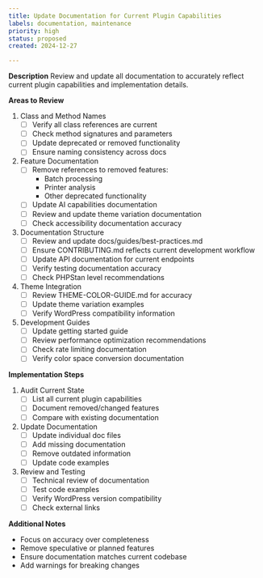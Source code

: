 ```yaml
---
title: Update Documentation for Current Plugin Capabilities
labels: documentation, maintenance
priority: high
status: proposed
created: 2024-12-27

---
```


**Description**
Review and update all documentation to accurately reflect current plugin capabilities and implementation details.

**Areas to Review**

1. Class and Method Names
   - [ ] Verify all class references are current
   - [ ] Check method signatures and parameters
   - [ ] Update deprecated or removed functionality
   - [ ] Ensure naming consistency across docs

2. Feature Documentation
   - [ ] Remove references to removed features:
     - Batch processing
     - Printer analysis
     - Other deprecated functionality
   - [ ] Update AI capabilities documentation
   - [ ] Review and update theme variation documentation
   - [ ] Check accessibility documentation accuracy

3. Documentation Structure
   - [ ] Review and update docs/guides/best-practices.md
   - [ ] Ensure CONTRIBUTING.md reflects current development workflow
   - [ ] Update API documentation for current endpoints
   - [ ] Verify testing documentation accuracy
   - [ ] Check PHPStan level recommendations

4. Theme Integration
   - [ ] Review THEME-COLOR-GUIDE.md for accuracy
   - [ ] Update theme variation examples
   - [ ] Verify WordPress compatibility information

5. Development Guides
   - [ ] Update getting started guide
   - [ ] Review performance optimization recommendations
   - [ ] Check rate limiting documentation
   - [ ] Verify color space conversion documentation

**Implementation Steps**

1. Audit Current State
   - [ ] List all current plugin capabilities
   - [ ] Document removed/changed features
   - [ ] Compare with existing documentation

2. Update Documentation
   - [ ] Update individual doc files
   - [ ] Add missing documentation
   - [ ] Remove outdated information
   - [ ] Update code examples

3. Review and Testing
   - [ ] Technical review of documentation
   - [ ] Test code examples
   - [ ] Verify WordPress version compatibility
   - [ ] Check external links

**Additional Notes**
- Focus on accuracy over completeness
- Remove speculative or planned features
- Ensure documentation matches current codebase
- Add warnings for breaking changes
